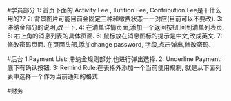 
#学员部分
1: 首页下面的 Activity Fee , Tutition Fee, Contribution Fee是干什么用的??
2: 背景图片可能目前会固定三种和缴费状态一一对应(目前可以不要改).
3: 滞纳金部分的说明,改一下.
4: 在清单详情页面,添加一个返回按钮,回到清单列表页.
5: 右上角的消息列表的具体页面.
6: 鼠标放在消息图标的提示是中文,改成英文.
7: 修改密码页面. 在页面头部,添加change password, 字段,点击弹出,修改密码.

#后台
1:Payment List:  滞纳金规则部分,也进行弹出选择.
2: Underline Payment: 底下有确认按钮.
3: Remind Rule:在表格外添加一个当前使用规制, 就是从下面列表中选择一个作为当前通知的格式.


#财务
